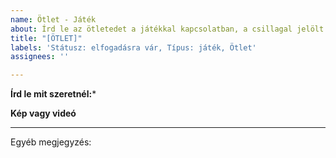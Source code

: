 ```yaml
---
name: Ötlet - Játék
about: Írd le az ötletedet a játékkal kapcsolatban, a csillagal jelölt kötelező kitölteni!
title: "[ÖTLET]"
labels: 'Státusz: elfogadásra vár, Típus: játék, Ötlet'
assignees: ''

---
```


**Írd le mit szeretnél:***

**Kép vagy videó**

---
Egyéb megjegyzés:
